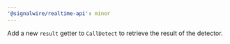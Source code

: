 ```yaml
---
'@signalwire/realtime-api': minor
---
```


Add a new `result` getter to `CallDetect` to retrieve the result of the detector.
